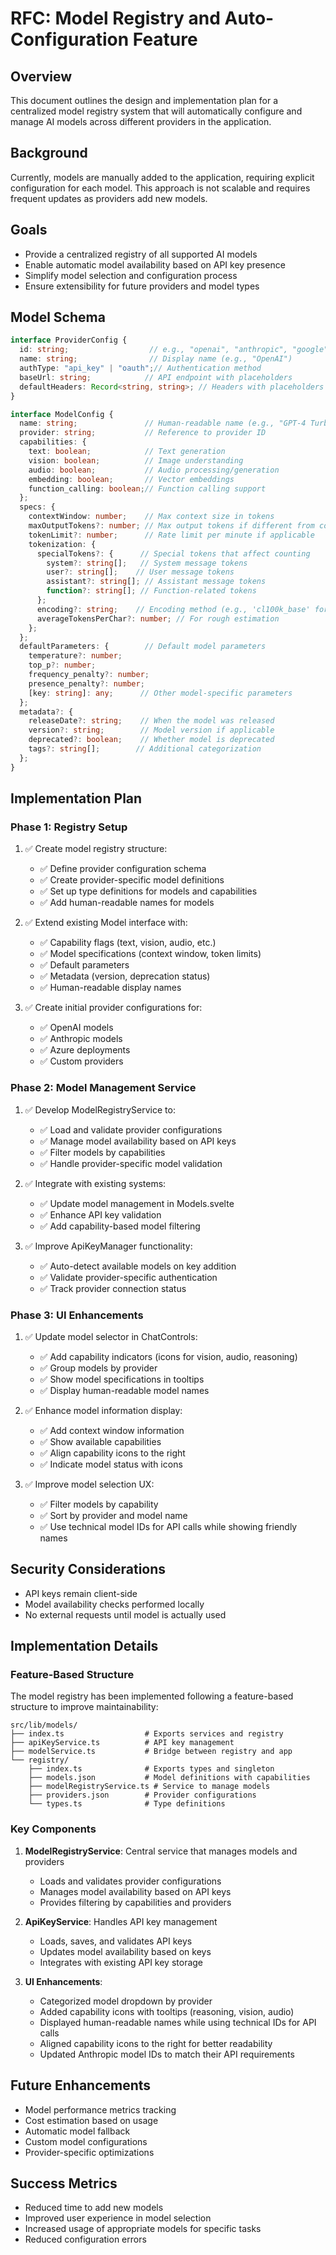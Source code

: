 # RFC: Model Registry and Auto-Configuration Feature

## Overview
This document outlines the design and implementation plan for a centralized model registry system that will automatically configure and manage AI models across different providers in the application.

## Background
Currently, models are manually added to the application, requiring explicit configuration for each model. This approach is not scalable and requires frequent updates as providers add new models.

## Goals
- Provide a centralized registry of all supported AI models
- Enable automatic model availability based on API key presence
- Simplify model selection and configuration process
- Ensure extensibility for future providers and model types

## Model Schema
```typescript
interface ProviderConfig {
  id: string;                  // e.g., "openai", "anthropic", "google"
  name: string;                // Display name (e.g., "OpenAI")
  authType: "api_key" | "oauth";// Authentication method
  baseUrl: string;            // API endpoint with placeholders
  defaultHeaders: Record<string, string>; // Headers with placeholders for API keys
}

interface ModelConfig {
  name: string;               // Human-readable name (e.g., "GPT-4 Turbo")
  provider: string;           // Reference to provider ID
  capabilities: {
    text: boolean;            // Text generation
    vision: boolean;          // Image understanding
    audio: boolean;           // Audio processing/generation
    embedding: boolean;       // Vector embeddings
    function_calling: boolean;// Function calling support
  };
  specs: {
    contextWindow: number;    // Max context size in tokens
    maxOutputTokens?: number; // Max output tokens if different from context
    tokenLimit?: number;      // Rate limit per minute if applicable
    tokenization: {
      specialTokens?: {      // Special tokens that affect counting
        system?: string[];   // System message tokens
        user?: string[];    // User message tokens
        assistant?: string[]; // Assistant message tokens
        function?: string[]; // Function-related tokens
      };
      encoding?: string;    // Encoding method (e.g., 'cl100k_base' for GPT-4)
      averageTokensPerChar?: number; // For rough estimation
    };
  };
  defaultParameters: {        // Default model parameters
    temperature?: number;
    top_p?: number;
    frequency_penalty?: number;
    presence_penalty?: number;
    [key: string]: any;      // Other model-specific parameters
  };
  metadata?: {
    releaseDate?: string;    // When the model was released
    version?: string;        // Model version if applicable
    deprecated?: boolean;    // Whether model is deprecated
    tags?: string[];        // Additional categorization
  };
}
```

## Implementation Plan

### Phase 1: Registry Setup
1. ✅ Create model registry structure:
   - ✅ Define provider configuration schema
   - ✅ Create provider-specific model definitions
   - ✅ Set up type definitions for models and capabilities
   - ✅ Add human-readable names for models

2. ✅ Extend existing Model interface with:
   - ✅ Capability flags (text, vision, audio, etc.)
   - ✅ Model specifications (context window, token limits)
   - ✅ Default parameters
   - ✅ Metadata (version, deprecation status)
   - ✅ Human-readable display names

3. ✅ Create initial provider configurations for:
   - ✅ OpenAI models
   - ✅ Anthropic models
   - ✅ Azure deployments
   - ✅ Custom providers

### Phase 2: Model Management Service
1. ✅ Develop ModelRegistryService to:
   - ✅ Load and validate provider configurations
   - ✅ Manage model availability based on API keys
   - ✅ Filter models by capabilities
   - ✅ Handle provider-specific model validation

2. ✅ Integrate with existing systems:
   - ✅ Update model management in Models.svelte
   - ✅ Enhance API key validation
   - ✅ Add capability-based model filtering

3. ✅ Improve ApiKeyManager functionality:
   - ✅ Auto-detect available models on key addition
   - ✅ Validate provider-specific authentication
   - ✅ Track provider connection status

### Phase 3: UI Enhancements
1. ✅ Update model selector in ChatControls:
   - ✅ Add capability indicators (icons for vision, audio, reasoning)
   - ✅ Group models by provider
   - ✅ Show model specifications in tooltips
   - ✅ Display human-readable model names

2. ✅ Enhance model information display:
   - ✅ Add context window information
   - ✅ Show available capabilities
   - ✅ Align capability icons to the right
   - ✅ Indicate model status with icons

3. ✅ Improve model selection UX:
   - ✅ Filter models by capability
   - ✅ Sort by provider and model name
   - ✅ Use technical model IDs for API calls while showing friendly names

## Security Considerations
- API keys remain client-side
- Model availability checks performed locally
- No external requests until model is actually used

## Implementation Details

### Feature-Based Structure
The model registry has been implemented following a feature-based structure to improve maintainability:

```
src/lib/models/
├── index.ts                  # Exports services and registry
├── apiKeyService.ts          # API key management
├── modelService.ts           # Bridge between registry and app
└── registry/
    ├── index.ts              # Exports types and singleton
    ├── models.json           # Model definitions with capabilities
    ├── modelRegistryService.ts # Service to manage models
    ├── providers.json        # Provider configurations
    └── types.ts              # Type definitions
```

### Key Components

1. **ModelRegistryService**: Central service that manages models and providers
   - Loads and validates provider configurations
   - Manages model availability based on API keys
   - Provides filtering by capabilities and providers

2. **ApiKeyService**: Handles API key management
   - Loads, saves, and validates API keys
   - Updates model availability based on keys
   - Integrates with existing API key storage

3. **UI Enhancements**:
   - Categorized model dropdown by provider
   - Added capability icons with tooltips (reasoning, vision, audio)
   - Displayed human-readable names while using technical IDs for API calls
   - Aligned capability icons to the right for better readability
   - Updated Anthropic model IDs to match their API requirements

## Future Enhancements
- Model performance metrics tracking
- Cost estimation based on usage
- Automatic model fallback
- Custom model configurations
- Provider-specific optimizations

## Success Metrics
- Reduced time to add new models
- Improved user experience in model selection
- Increased usage of appropriate models for specific tasks
- Reduced configuration errors
